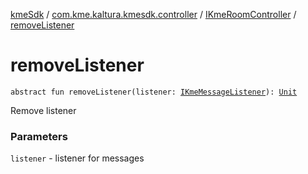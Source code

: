 [kmeSdk](../../index.md) / [com.kme.kaltura.kmesdk.controller](../index.md) / [IKmeRoomController](index.md) / [removeListener](./remove-listener.md)

# removeListener

`abstract fun removeListener(listener: `[`IKmeMessageListener`](../../com.kme.kaltura.kmesdk.ws/-i-kme-message-listener/index.md)`): `[`Unit`](https://kotlinlang.org/api/latest/jvm/stdlib/kotlin/-unit/index.html)

Remove listener

### Parameters

`listener` - listener for messages
